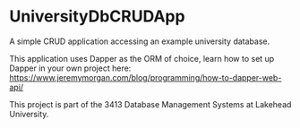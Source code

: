 # UniversityDbCRUDApp
A simple CRUD application accessing an example university database.

This application uses Dapper as the ORM of choice, learn how to set up Dapper in your own project here: https://www.jeremymorgan.com/blog/programming/how-to-dapper-web-api/

This project is part of the 3413 Database Management Systems at Lakehead University.
